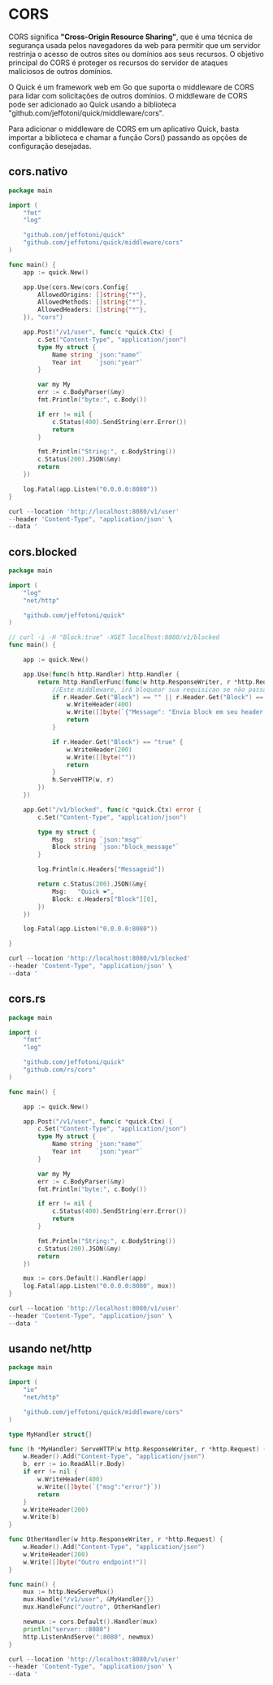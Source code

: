 # CORS

CORS significa **"Cross-Origin Resource Sharing"**, que é uma técnica de segurança usada pelos navegadores da web para permitir que um servidor restrinja o acesso de outros sites ou domínios aos seus recursos. O objetivo principal do CORS é proteger os recursos do servidor de ataques maliciosos de outros domínios.

O Quick é um framework web em Go que suporta o middleware de CORS para lidar com solicitações de outros domínios. O middleware de CORS pode ser adicionado ao Quick usando a biblioteca "github.com/jeffotoni/quick/middleware/cors".

Para adicionar o middleware de CORS em um aplicativo Quick, basta importar a biblioteca e chamar a função Cors() passando as opções de configuração desejadas.

## cors.nativo

```go
package main

import (
	"fmt"
	"log"

	"github.com/jeffotoni/quick"
	"github.com/jeffotoni/quick/middleware/cors"
)

func main() {
	app := quick.New()

	app.Use(cors.New(cors.Config{
		AllowedOrigins: []string{"*"},
		AllowedMethods: []string{"*"},
		AllowedHeaders: []string{"*"},
	}), "cors")

	app.Post("/v1/user", func(c *quick.Ctx) {
		c.Set("Content-Type", "application/json")
		type My struct {
			Name string `json:"name"`
			Year int    `json:"year"`
		}

		var my My
		err := c.BodyParser(&my)
		fmt.Println("byte:", c.Body())

		if err != nil {
			c.Status(400).SendString(err.Error())
			return
		}

		fmt.Println("String:", c.BodyString())
		c.Status(200).JSON(&my)
		return
	})

	log.Fatal(app.Listen("0.0.0.0:8080"))
}
```
```go
curl --location 'http://localhost:8080/v1/user'
--header 'Content-Type", "application/json' \
--data '
```

## cors.blocked

```go
package main

import (
	"log"
	"net/http"

	"github.com/jeffotoni/quick"
)

// curl -i -H "Block:true" -XGET localhost:8080/v1/blocked
func main() {

	app := quick.New()

	app.Use(func(h http.Handler) http.Handler {
		return http.HandlerFunc(func(w http.ResponseWriter, r *http.Request) {
			//Este middleware, irá bloquear sua requisicao se não passar header Block:true
			if r.Header.Get("Block") == "" || r.Header.Get("Block") == "false" {
				w.WriteHeader(400)
				w.Write([]byte(`{"Message": "Envia block em seu header, por favor! :("}`))
				return
			}

			if r.Header.Get("Block") == "true" {
				w.WriteHeader(200)
				w.Write([]byte(""))
				return
			}
			h.ServeHTTP(w, r)
		})
	})

	app.Get("/v1/blocked", func(c *quick.Ctx) error {
		c.Set("Content-Type", "application/json")

		type my struct {
			Msg   string `json:"msg"`
			Block string `json:"block_message"`
		}

		log.Println(c.Headers["Messageid"])

		return c.Status(200).JSON(&my{
			Msg:   "Quick ❤️",
			Block: c.Headers["Block"][0],
		})
	})

	log.Fatal(app.Listen("0.0.0.0:8080"))

}
```
```go
curl --location 'http://localhost:8080/v1/blocked'
--header 'Content-Type", "application/json' \
--data '
```

## cors.rs

```go
package main

import (
	"fmt"
	"log"

	"github.com/jeffotoni/quick"
	"github.com/rs/cors"
)

func main() {

	app := quick.New()

	app.Post("/v1/user", func(c *quick.Ctx) {
		c.Set("Content-Type", "application/json")
		type My struct {
			Name string `json:"name"`
			Year int    `json:"year"`
		}

		var my My
		err := c.BodyParser(&my)
		fmt.Println("byte:", c.Body())

		if err != nil {
			c.Status(400).SendString(err.Error())
			return
		}

		fmt.Println("String:", c.BodyString())
		c.Status(200).JSON(&my)
		return
	})

	mux := cors.Default().Handler(app)
	log.Fatal(app.Listen("0.0.0.0:8080", mux))
}
```
```go
curl --location 'http://localhost:8080/v1/user'
--header 'Content-Type", "application/json' \
--data '
```

## usando net/http

```go
package main

import (
    "io"
    "net/http"

    "github.com/jeffotoni/quick/middleware/cors"
)

type MyHandler struct{}

func (h *MyHandler) ServeHTTP(w http.ResponseWriter, r *http.Request) {
    w.Header().Add("Content-Type", "application/json")
    b, err := io.ReadAll(r.Body)
    if err != nil {
        w.WriteHeader(400)
        w.Write([]byte(`{"msg":"error"}`))
        return
    }
    w.WriteHeader(200)
    w.Write(b)
}

func OtherHandler(w http.ResponseWriter, r *http.Request) {
    w.Header().Add("Content-Type", "application/json")
    w.WriteHeader(200)
    w.Write([]byte("Outro endpoint!"))
}

func main() {
    mux := http.NewServeMux()
    mux.Handle("/v1/user", &MyHandler{})
    mux.HandleFunc("/outro", OtherHandler)

    newmux := cors.Default().Handler(mux)
    println("server: :8080")
    http.ListenAndServe(":8080", newmux)
}
```
```go
curl --location 'http://localhost:8080/v1/user'
--header 'Content-Type", "application/json' \
--data '
```


